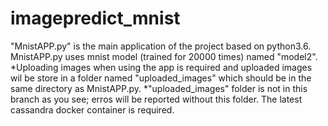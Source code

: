 # imagepredict_mnist

"MnistAPP.py" is the main application of the project based on python3.6.
MnistAPP.py uses mnist model (trained for 20000 times) named "model2".
*Uploading images when using the app is required and uploaded images wil be store in a folder named "uploaded_images" which should be in the same directory as MnistAPP.py.
*"uploaded_images" folder is not in this branch as you see; erros will be reported without this folder.
The latest cassandra docker container is required.
